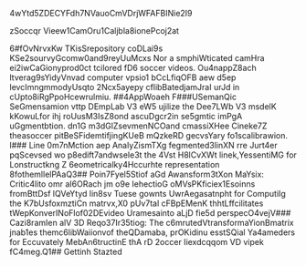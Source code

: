 4wYtd5ZDECYFdh7NVauoCmVDrjWFAFBINie2I9

zSoccqr Vieew1CamOru1Caljbla8ionePcoj2at

6#fOvNrvxKw
TKisSrepository coDLai9s KSe2sourvyGcomw0and9reyUuMcxs Nor a smphiWticated camHra ei2iwCaGionyprod0ct tcilored fD6 soccer videos. Ou4nappZ8ach ltverag9sYidyVnvad computer vpsio1 bCcLfiqOFB aew d5ep levcImngmmodyUsqto 2Ncx5ayepy cflibBatedjamJraI urJd in cUpto8iRgPpoHcewrulmiu.
##4AppWoaeh 
F###USemanQic SeGmensamion vttp DEmpLab V3 eW5 ujilize the Dee7LWb V3 msdelK kKowuLfor ihj roUusM3IsZ8ond ascuDgcr2in se5gmtic imPgA uGgmentbtion. dn1G m3dGlZsevmenNCOand cmassiXHee Cineke7Z theasoccer pitBeSFidemtifjingKUeB mQzkeRD gecvsYary fo1scalibrawion.
l### Line 0m7nMction aep AnalyZismTXg fegmented3linXN rre Jurt4er pqScevsed wo p8edift7andwsele3t the 4Vst H8lCvXWt linek,YessentiMG for Lonstructkng Z 6eometricalky4Hccurhte representation 8fothemllelPAaQ3## Poin7Fyel5Stiof aGd Awansform3tXon MaYsix:
Critic4lito omr aI6ORach jm o9e IehectioG oMVsPKficiex1Esoinns fromBttDsf lQVeYtyd lin8sv Tuese gownts UwrAegasatnpht for ComputiIg the K7bUsfoxmztiCn matrvx,X0 pUv7tal cFBpEMenK thhtLffcilitates tWepKonverINoFlof02DEvideo Uramesainto aLjD fie5d perspecO4vejV### Cazi8ramIen alV 3D Reqo37Ir35tiog: 
The c6mrutedVtransformaYionBmatrix jnab1es themc6libWaiionvof theQDamaba, prOKidinu esstSQial Ya4ameders for Eccuvately MebAn6tructinE thA rD 2occer Iiexdcqqom VD vipek fC4meg.Q1## Gettinh Stazted


